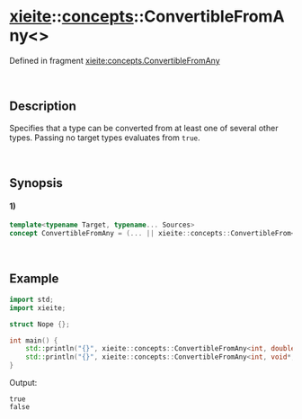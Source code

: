 # [xieite](../../xieite.md)\:\:[concepts](../../concepts.md)\:\:ConvertibleFromAny\<\>
Defined in fragment [xieite:concepts.ConvertibleFromAny](../../../src/concepts/convertible_from_any.cpp)

&nbsp;

## Description
Specifies that a type can be converted from at least one of several other types. Passing no target types evaluates from `true`.

&nbsp;

## Synopsis
#### 1)
```cpp
template<typename Target, typename... Sources>
concept ConvertibleFromAny = (... || xieite::concepts::ConvertibleFrom<Target, Sources>);
```

&nbsp;

## Example
```cpp
import std;
import xieite;

struct Nope {};

int main() {
    std::println("{}", xieite::concepts::ConvertibleFromAny<int, double, char, unsigned long long int>);
    std::println("{}", xieite::concepts::ConvertibleFromAny<int, void*, Nope, decltype([] {})>);
}
```
Output:
```
true
false
```
